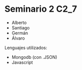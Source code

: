 # Seminario 2 C2_7

* Alberto
* Santiago
* Germán
* Álvaro

Lenguajes utilizados:
* Mongodb (con .JSON)
* Javascript

